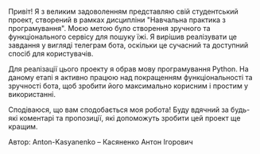 Привіт! Я з великим задоволенням представляю свій студентський проект, створений в рамках дисципліни "Навчальна практика з програмування". Моєю метою було створення зручного та функціонального сервісу для пошуку їжі. Я вирішив реалізувати це завдання у вигляді телеграм бота, оскільки це сучасний та доступний спосіб для користувачів.

Для реалізації цього проекту я обрав мову програмування Python. На даному етапі я активно працюю над покращенням функціональності та зручності бота, щоб зробити його максимально корисним і простим у використанні.

Сподіваюся, що вам сподобається моя робота! Буду вдячний за будь-які коментарі та пропозиції, які допоможуть зробити цей проект ще кращим.

Автор:
Anton-Kasyanenko – Касяненко Антон Ігорович
